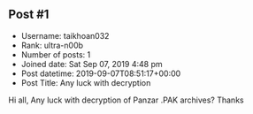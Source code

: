 ## Post #1
- Username: taikhoan032
- Rank: ultra-n00b
- Number of posts: 1
- Joined date: Sat Sep 07, 2019 4:48 pm
- Post datetime: 2019-09-07T08:51:17+00:00
- Post Title: Any luck with decryption

Hi all,
Any luck with decryption of Panzar .PAK archives?
Thanks
